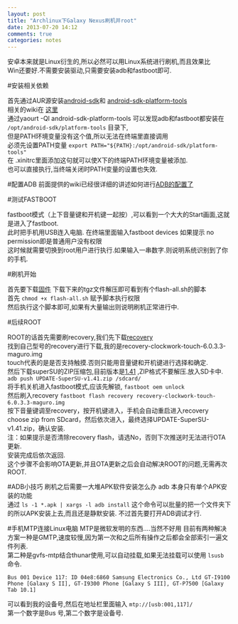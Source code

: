 ```yaml
---
layout: post
title: "Archlinux下Galaxy Nexus刷机并root"
date: 2013-07-20 14:12
comments: true
categories: notes
---
```


安卓本来就是Linux衍生的,所以必然可以用Linux系统进行刷机,而且效果比  
Win还要好.不需要安装驱动,只需要安装adb和fastboot即可.  

#安装相关依赖

首先通过AUR源安装[android-sdk](https://aur.archlinux.org/packages/android-sdk/)和
[android-sdk-platform-tools](https://aur.archlinux.org/packages/android-sdk-platform-tools/)  
相关的wiki在 [这里](https://wiki.archlinux.org/index.php/Android)  
通过yaourt -Ql android-sdk-platform-tools 可以发现adb和fastboot都安装在  
`/opt/android-sdk/platform-tools` 目录下,  
但是PATH环境变量没有这个值,所以无法在终端里直接调用  
必须先设置PATH变量  `export PATH="${PATH}:/opt/android-sdk/platform-tools"`  
在 .xinitrc里面添加这句就可以使X下的终端PATH环境变量被添加.  
也可以直接执行,当终端关闭时PATH变量的设置也失效.  

#配置ADB
前面提供的wiki已经很详细的讲述如何进行[ADB的配置了](https://wiki.archlinux.org/index.php/Android#Connecting_to_a_real_device_-_Android_Debug_Bridge_.28ADB.29)

#测试FASTBOOT

fastboot模式（上下音量键和开机键一起按）,可以看到一个大大的Start画面,这就是进入了fastboot.  
此时把手机用USB连入电脑. 在终端里面输入fastboot devices 如果提示 no permission即是普通用户没有权限  
这时候就需要切换到root用户进行执行.如果输入一串数字.则说明系统识别到了你的手机.

#刷机开始

首先要下载[固件](https://developers.google.com/android/nexus/images)
下载下来的tgz文件解压即可看到有个flash-all.sh的脚本  
首先 `chmod +x flash-all.sh` 赋予脚本执行权限  
然后执行这个脚本即可,如果有大量输出则说明刷机正常进行中.  

#后续ROOT

ROOT的话首先需要刷recovery,我们先下载[recovery](http://www.clockworkmod.com/rommanager)  
找到自己型号的recovery进行下载,我的是recovery-clockwork-touch-6.0.3.3-maguro.img  
touch代表的是是否支持触摸.否则只能用音量键和开机键进行选择和确定.  
然后下载superSU的ZIP压缩包,目前版本是[1.41](http://download.chainfire.eu/339/SuperSU/UPDATE-SuperSU-v1.41.zip?retrieve_file=1)  ,ZIP格式不要解压.放入SD卡中.  
`adb push UPDATE-SuperSU-v1.41.zip /sdcard/`  
将手机关机进入fastboot模式,应该先解锁, `fastboot oem unlock`   
然后刷入recovery `fastboot flash recovery recovery-clockwork-touch-6.0.3.3-maguro.img`  
按下音量键调至recovery，按开机键进入，手机会自动重启进入recovery  
choose zip from SDcard，然后依次进入，最终选择UPDATE-SuperSU-v1.41.zip，确认安装.  
注：如果提示是否清除recovery flash，请选No，否则下次推送时无法进行OTA更新.   
安装完成后依次返回.  
这个步骤不会影响OTA更新,并且OTA更新之后会自动解决ROOT的问题,无需再次ROOT.  

#ADB小技巧
刷机之后需要一大堆APK软件安装怎么办 adb 本身只有单个APK安装的功能  
通过  `ls -1 *.apk | xargs -l adb install` 这个命令可以批量的把一个文件夹下的所以APK安装上去,而且还是静默安装. 不过首先要打开ADB调试才行.  

#手机MTP连接Linux电脑
MTP是微软发明的东西....当然不好用
目前有两种解决方案一种是GMTP,速度较慢,因为第一次和之后所有操作之后都会全部索引一遍文件列表.  
第二种是gvfs-mtp结合thunar使用,可以自动挂载,如果无法挂载可以使用 `lsusb` 命令.  

	Bus 001 Device 117: ID 04e8:6860 Samsung Electronics Co., Ltd GT-I9100 Phone [Galaxy S II], GT-I9300 Phone [Galaxy S III], GT-P7500 [Galaxy Tab 10.1]

可以看到我的设备号,然后在地址栏里面输入 `mtp://[usb:001,117]/`   
第一个数字是Bus 号,第二个数字是设备号.



